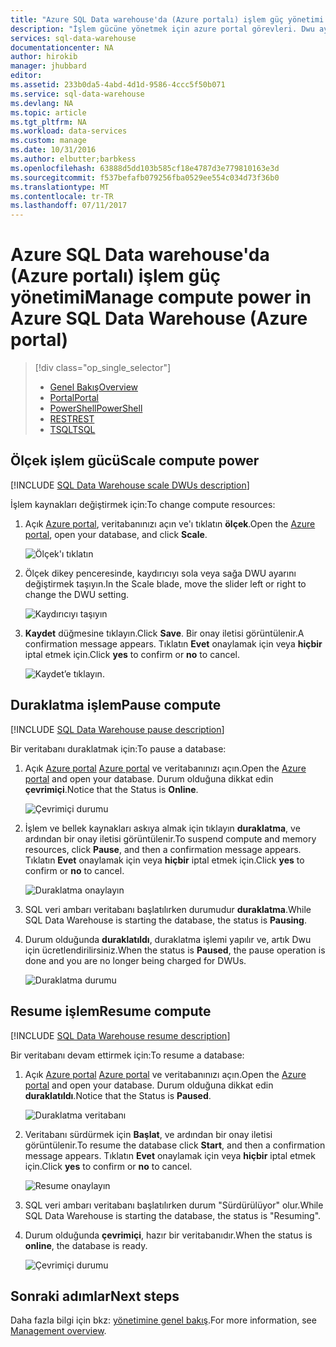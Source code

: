 ```yaml
---
title: "Azure SQL Data warehouse'da (Azure portalı) işlem güç yönetimi | Microsoft Docs"
description: "İşlem gücüne yönetmek için azure portal görevleri. Dwu ayarlayarak işlem kaynaklarını ölçeklendirme. Veya, duraklatma ve sürdürme işlem kaynaklarını maliyet tasarrufu sağlamak."
services: sql-data-warehouse
documentationcenter: NA
author: hirokib
manager: jhubbard
editor: 
ms.assetid: 233b0da5-4abd-4d1d-9586-4ccc5f50b071
ms.service: sql-data-warehouse
ms.devlang: NA
ms.topic: article
ms.tgt_pltfrm: NA
ms.workload: data-services
ms.custom: manage
ms.date: 10/31/2016
ms.author: elbutter;barbkess
ms.openlocfilehash: 63888d5dd103b585cf18e4787d3e779810163e3d
ms.sourcegitcommit: f537befafb079256fba0529ee554c034d73f36b0
ms.translationtype: MT
ms.contentlocale: tr-TR
ms.lasthandoff: 07/11/2017
---
```

# <a name="manage-compute-power-in-azure-sql-data-warehouse-azure-portal"></a><span data-ttu-id="b4035-105">Azure SQL Data warehouse'da (Azure portalı) işlem güç yönetimi</span><span class="sxs-lookup"><span data-stu-id="b4035-105">Manage compute power in Azure SQL Data Warehouse (Azure portal)</span></span>
> [!div class="op_single_selector"]
> * [<span data-ttu-id="b4035-106">Genel Bakış</span><span class="sxs-lookup"><span data-stu-id="b4035-106">Overview</span></span>](sql-data-warehouse-manage-compute-overview.md)
> * [<span data-ttu-id="b4035-107">Portal</span><span class="sxs-lookup"><span data-stu-id="b4035-107">Portal</span></span>](sql-data-warehouse-manage-compute-portal.md)
> * [<span data-ttu-id="b4035-108">PowerShell</span><span class="sxs-lookup"><span data-stu-id="b4035-108">PowerShell</span></span>](sql-data-warehouse-manage-compute-powershell.md)
> * [<span data-ttu-id="b4035-109">REST</span><span class="sxs-lookup"><span data-stu-id="b4035-109">REST</span></span>](sql-data-warehouse-manage-compute-rest-api.md)
> * [<span data-ttu-id="b4035-110">TSQL</span><span class="sxs-lookup"><span data-stu-id="b4035-110">TSQL</span></span>](sql-data-warehouse-manage-compute-tsql.md)
>
>


## <a name="scale-compute-power"></a><span data-ttu-id="b4035-111">Ölçek işlem gücü</span><span class="sxs-lookup"><span data-stu-id="b4035-111">Scale compute power</span></span>
[!INCLUDE [SQL Data Warehouse scale DWUs description](../../includes/sql-data-warehouse-scale-dwus-description.md)]

<span data-ttu-id="b4035-112">İşlem kaynakları değiştirmek için:</span><span class="sxs-lookup"><span data-stu-id="b4035-112">To change compute resources:</span></span>

1. <span data-ttu-id="b4035-113">Açık [Azure portal][Azure portal], veritabanınızı açın ve'ı tıklatın **ölçek**.</span><span class="sxs-lookup"><span data-stu-id="b4035-113">Open the [Azure portal][Azure portal], open your database, and click **Scale**.</span></span>

    ![Ölçek'ı tıklatın][1]
2. <span data-ttu-id="b4035-115">Ölçek dikey penceresinde, kaydırıcıyı sola veya sağa DWU ayarını değiştirmek taşıyın.</span><span class="sxs-lookup"><span data-stu-id="b4035-115">In the Scale blade, move the slider left or right to change the DWU setting.</span></span>

    ![Kaydırıcıyı taşıyın][2]
3. <span data-ttu-id="b4035-117">**Kaydet** düğmesine tıklayın.</span><span class="sxs-lookup"><span data-stu-id="b4035-117">Click **Save**.</span></span> <span data-ttu-id="b4035-118">Bir onay iletisi görüntülenir.</span><span class="sxs-lookup"><span data-stu-id="b4035-118">A confirmation message appears.</span></span> <span data-ttu-id="b4035-119">Tıklatın **Evet** onaylamak için veya **hiçbir** iptal etmek için.</span><span class="sxs-lookup"><span data-stu-id="b4035-119">Click **yes** to confirm or **no** to cancel.</span></span>

    ![Kaydet’e tıklayın.][3]

<a name="pause-compute-bk"></a>

## <a name="pause-compute"></a><span data-ttu-id="b4035-121">Duraklatma işlem</span><span class="sxs-lookup"><span data-stu-id="b4035-121">Pause compute</span></span>
[!INCLUDE [SQL Data Warehouse pause description](../../includes/sql-data-warehouse-pause-description.md)]

<span data-ttu-id="b4035-122">Bir veritabanı duraklatmak için:</span><span class="sxs-lookup"><span data-stu-id="b4035-122">To pause a database:</span></span>

1. <span data-ttu-id="b4035-123">Açık [Azure portal] [ Azure portal] ve veritabanınızı açın.</span><span class="sxs-lookup"><span data-stu-id="b4035-123">Open the [Azure portal][Azure portal] and open your database.</span></span> <span data-ttu-id="b4035-124">Durum olduğuna dikkat edin **çevrimiçi**.</span><span class="sxs-lookup"><span data-stu-id="b4035-124">Notice that the Status is **Online**.</span></span>

    ![Çevrimiçi durumu][6]
2. <span data-ttu-id="b4035-126">İşlem ve bellek kaynakları askıya almak için tıklayın **duraklatma**, ve ardından bir onay iletisi görüntülenir.</span><span class="sxs-lookup"><span data-stu-id="b4035-126">To suspend compute and memory resources, click **Pause**, and then a confirmation message appears.</span></span> <span data-ttu-id="b4035-127">Tıklatın **Evet** onaylamak için veya **hiçbir** iptal etmek için.</span><span class="sxs-lookup"><span data-stu-id="b4035-127">Click **yes** to confirm or **no** to cancel.</span></span>

    ![Duraklatma onaylayın][7]
3. <span data-ttu-id="b4035-129">SQL veri ambarı veritabanı başlatılırken durumudur **duraklatma**.</span><span class="sxs-lookup"><span data-stu-id="b4035-129">While SQL Data Warehouse is starting the database, the status is **Pausing**.</span></span>
4. <span data-ttu-id="b4035-130">Durum olduğunda **duraklatıldı**, duraklatma işlemi yapılır ve, artık Dwu için ücretlendirilirsiniz.</span><span class="sxs-lookup"><span data-stu-id="b4035-130">When the status is **Paused**, the pause operation is done and you are no longer being charged for DWUs.</span></span>

    ![Duraklatma durumu][4]

<a name="resume-compute-bk"></a>

## <a name="resume-compute"></a><span data-ttu-id="b4035-132">Resume işlem</span><span class="sxs-lookup"><span data-stu-id="b4035-132">Resume compute</span></span>
[!INCLUDE [SQL Data Warehouse resume description](../../includes/sql-data-warehouse-resume-description.md)]

<span data-ttu-id="b4035-133">Bir veritabanı devam ettirmek için:</span><span class="sxs-lookup"><span data-stu-id="b4035-133">To resume a database:</span></span>

1. <span data-ttu-id="b4035-134">Açık [Azure portal] [ Azure portal] ve veritabanınızı açın.</span><span class="sxs-lookup"><span data-stu-id="b4035-134">Open the [Azure portal][Azure portal] and open your database.</span></span> <span data-ttu-id="b4035-135">Durum olduğuna dikkat edin **duraklatıldı**.</span><span class="sxs-lookup"><span data-stu-id="b4035-135">Notice that the Status is **Paused**.</span></span>

    ![Duraklatma veritabanı][4]
2. <span data-ttu-id="b4035-137">Veritabanı sürdürmek için **Başlat**, ve ardından bir onay iletisi görüntülenir.</span><span class="sxs-lookup"><span data-stu-id="b4035-137">To resume the database click **Start**, and then a confirmation message appears.</span></span> <span data-ttu-id="b4035-138">Tıklatın **Evet** onaylamak için veya **hiçbir** iptal etmek için.</span><span class="sxs-lookup"><span data-stu-id="b4035-138">Click **yes** to confirm or **no** to cancel.</span></span>

    ![Resume onaylayın][5]
3. <span data-ttu-id="b4035-140">SQL veri ambarı veritabanı başlatılırken durum "Sürdürülüyor" olur.</span><span class="sxs-lookup"><span data-stu-id="b4035-140">While SQL Data Warehouse is starting the database, the status is "Resuming".</span></span>
4. <span data-ttu-id="b4035-141">Durum olduğunda **çevrimiçi**, hazır bir veritabanıdır.</span><span class="sxs-lookup"><span data-stu-id="b4035-141">When the status is **online**, the database is ready.</span></span>

    ![Çevrimiçi durumu][6]

<a name="next-steps-bk"></a>

## <a name="next-steps"></a><span data-ttu-id="b4035-143">Sonraki adımlar</span><span class="sxs-lookup"><span data-stu-id="b4035-143">Next steps</span></span>
<span data-ttu-id="b4035-144">Daha fazla bilgi için bkz: [yönetimine genel bakış][Management overview].</span><span class="sxs-lookup"><span data-stu-id="b4035-144">For more information, see [Management overview][Management overview].</span></span>

<!--Image references-->
[1]: ./media/sql-data-warehouse-manage-compute-portal/click-scale.png
[2]: ./media/sql-data-warehouse-manage-compute-portal/move-slider.png
[3]: ./media/sql-data-warehouse-manage-compute-portal/click-save.png
[4]: ./media/sql-data-warehouse-manage-compute-portal/resume-database.png
[5]: ./media/sql-data-warehouse-manage-compute-portal/resume-confirm.png
[6]: ./media/sql-data-warehouse-manage-compute-portal/pause-database.png
[7]: ./media/sql-data-warehouse-manage-compute-portal/pause-confirm.png

<!--Article references-->
[Management overview]: ./sql-data-warehouse-overview-manage.md
[Manage compute overview]: ./sql-data-warehouse-manage-compute-overview.md

<!--MSDN references-->


<!--Other Web references-->

[Azure portal]: http://portal.azure.com/
